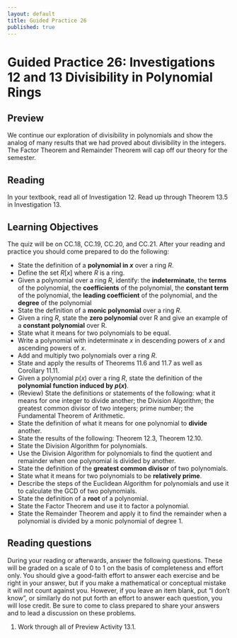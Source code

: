 ```yaml
---
layout: default
title: Guided Practice 26
published: true
---
```



# Guided Practice 26: Investigations 12 and 13 Divisibility in Polynomial Rings

## Preview

We continue our exploration of divisibility in polynomials and show the analog of many results that we had proved about divisibility in the integers. The Factor Theorem and Remainder Theorem will cap off our theory for the semester.

## Reading

In your textbook, read all of Investigation 12. Read up through Theorem 13.5 in Investigation 13.

## Learning Objectives 

The quiz will be on CC.18, CC.19, CC.20, and CC.21. After your reading and practice you should come prepared to do the following:

+ State the definition of a __polynomial in $x$__ over a ring $R$.
+ Define the set $R[x]$ where $R$ is a ring.
+ Given a polynomial over a ring $R$, identify: the __indeterminate__, the __terms__ of the polynomial, the __coefficients__ of the polynomial, the __constant term__ of the polynomial,  the __leading coefficient__ of the polynomial, and the __degree__ of the polynomial
+ State the definition of a __monic polynomial__ over a ring $R$.
+ Given a ring $R$, state the __zero polynomial__ over R and give an example of a __constant polynomial__ over R.
+ State what it means for two polynomials to be equal.
+ Write a polynomial with indeterminate $x$ in descending powers of $x$ and ascending powers of $x$.
+ Add and multiply two polynomials over a ring $R$.
+ State and apply the results of Theorems 11.6 and 11.7 as well as Corollary 11.11.
+ Given a polynomial $p(x)$ over a ring $R$, state the definition of the __polynomial function induced by $p(x)$__.
+ (Review) State the definitions or statements of the following: what it means for one integer to divide another; the Division Algorithm; the greatest common divisor of two integers; prime number; the Fundamental Theorem of Arithmetic.
+ State the definition of what it means for one polynomial to __divide__ another.
+ State the results of the following: Theorem 12.3, Theorem 12.10.
+ State the Division Algorithm for polynomials.
+ Use the Division Algorithm for polynomials to find the quotient and remainder when one polynomial is divided by another.
+ State the definition of the __greatest common divisor__ of two polynomials.
+ State what it means for two polynomials to be __relatively prime__.
+ Describe the steps of the Euclidean Algorithm for polynomials and use it to calculate the GCD of two polynomials.
+ State the definition of a __root__ of a polynomial.
+ State the Factor Theorem and use it to factor a polynomial.
+ State the Remainder Theorem and apply it to find the remainder when a polynomial is divided by a monic polynomial of degree 1. 

## Reading questions

During your reading or afterwards, answer the following questions. These will be graded on a scale of 0 to 1 on the basis of completeness and effort only. You should give a good-faith effort to answer each exercise and be right in your answer, but if you make a mathematical or conceptual mistake it will not count against you. However, if you leave an item blank, put “I don’t know”, or similarly do not put forth an effort to answer each question, you will lose credit. Be sure to come to class prepared to share your answers and to lead a discussion on these problems.

1. Work through all of Preview Activity 13.1.
